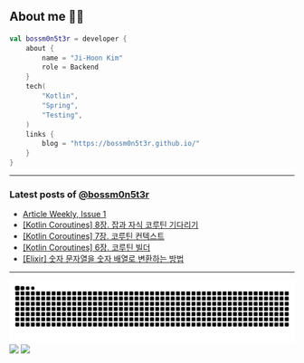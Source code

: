 ## About me 🧑‍💻

```kotlin
val bossm0n5t3r = developer {
    about {
        name = "Ji-Hoon Kim"
        role = Backend
    }
    tech(
        "Kotlin",
        "Spring",
        "Testing",
    )
    links {
        blog = "https://bossm0n5t3r.github.io/"
    }
}
```

---

### Latest posts of [@bossm0n5t3r](https://github.com/bossm0n5t3r)

<!-- BLOG-POST-LIST:START -->
- [Article Weekly, Issue 1](https://bossm0n5t3r.github.io/posts/article-weekly-1/)
- [[Kotlin Coroutines] 8장. 잡과 자식 코루틴 기다리기](https://bossm0n5t3r.github.io/books/kotlin-coroutines-chapter08/)
- [[Kotlin Coroutines] 7장. 코루틴 컨텍스트](https://bossm0n5t3r.github.io/books/kotlin-coroutines-chapter07/)
- [[Kotlin Coroutines] 6장. 코루틴 빌더](https://bossm0n5t3r.github.io/books/kotlin-coroutines-chapter06/)
- [[Elixir] 숫자 문자열을 숫자 배열로 변환하는 방법](https://bossm0n5t3r.github.io/posts/convert-numeric-string-to-integer-list-in-elixir/)
<!-- BLOG-POST-LIST:END -->

---

![](https://raw.githubusercontent.com/bossm0n5t3r/bossm0n5t3r/output/github-snake.svg)
![](https://streak-stats.demolab.com?user=bossm0n5t3r)
![](https://projecteuler.net/profile/bossm0n5t3r.png)
